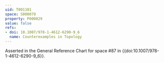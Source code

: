 ```yaml
---
uid: T001101
space: S000079
property: P000029
value: false
refs:
- doi: 10.1007/978-1-4612-6290-9_6
  name: Counterexamples in Topology
---
```


Asserted in the General Reference Chart for space #87 in
{{doi:10.1007/978-1-4612-6290-9_6}}.
